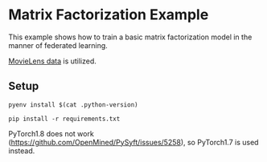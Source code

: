 # Matrix Factorization Example

This example shows how to train a basic matrix factorization model in the manner of federated learning.

[MovieLens data](https://files.grouplens.org/datasets/movielens/ml-100k/) is utilized.


## Setup

```
pyenv install $(cat .python-version)

pip install -r requirements.txt
```

PyTorch1.8 does not work (https://github.com/OpenMined/PySyft/issues/5258), so PyTorch1.7 is used instead.

